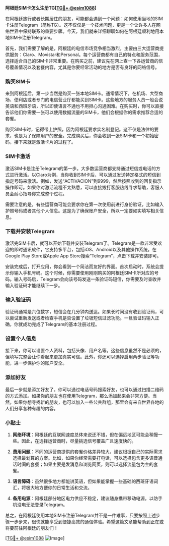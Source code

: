 **阿根廷SIM卡怎么注册TG[[TG💪+ @esim1088](https://t.me/s/esim1088)]**

在阿根廷旅行或者长期居住的朋友，可能都会遇到一个问题：如何使用当地的SIM卡注册Telegram（简称TG）。这不仅仅是一个技术问题，更是一个让许多人在网络世界中保持联系的重要步骤。今天，我们就来详细聊聊如何在阿根廷顺利地用本地SIM卡注册Telegram。

首先，我们需要了解的是，阿根廷的电信市场竞争相当激烈，主要由三大运营商提供服务：Claro、Movistar和Personal。每个运营商都有自己的特点和服务范围，选择适合自己的SIM卡非常重要。在购买之前，建议先在网上查一下各运营商的信号覆盖情况以及套餐内容，尤其是你要经常活动的地方是否有良好的网络信号。

### 购买SIM卡

来到阿根廷后，第一步当然是购买一张本地SIM卡。通常情况下，在机场、大型商场、便利店或者专门的电信营业厅都能买到SIM卡。这些地方的服务人员一般会说英语和西班牙语，所以即使语言不通也不用担心沟通困难。在购买时，你可以直接告诉他们你需要一张可以使用数据流量的SIM卡，他们会根据你的需求推荐合适的套餐。

购买SIM卡时，记得带上护照，因为阿根廷要求实名制登记。这不仅是法律的要求，也是为了保障用户的安全。完成购买后，你会收到一张SIM卡和一个初始密码，接下来就是激活卡片的过程了。

### SIM卡激活

激活SIM卡是注册Telegram的第一步。大多数运营商都支持通过短信或电话的方式进行激活。以Claro为例，当你收到SIM卡后，可以通过发送特定格式的短信到指定号码来激活。例如，发送“ACTIVACION”到9999，然后按照收到的回复指示操作即可。如果你对激活流程不太熟悉，可以直接拨打客服热线寻求帮助，客服人员会耐心指导你完成整个过程。

需要注意的是，有些运营商可能会要求你在第一次使用前进行身份验证，比如输入护照号码或者其他个人信息。这是为了确保账户安全，所以一定要如实填写相关信息。

### 下载并安装Telegram

激活完SIM卡后，就可以开始下载并安装Telegram了。Telegram是一款非常受欢迎的即时通讯软件，它支持多平台，包括iOS、Android以及其他操作系统。在Google Play Store或Apple App Store搜索“Telegram”，点击下载并安装即可。

安装完成后，打开应用，你会看到一个简洁而友好的界面。首次启动时，系统会提示你输入手机号码。这个时候，你需要使用刚刚购买的阿根廷SIM卡所对应的号码。输入号码后，Telegram会向该号码发送一条验证码短信，你需要及时查收并输入验证码才能继续下一步。

### 输入验证码

验证码通常是六位数字，短信会在几分钟内送达。如果长时间没有收到验证码，可以尝试重新发送或者检查手机是否设置了垃圾短信过滤功能。一旦验证码输入正确，你就成功完成了Telegram的基本注册过程。

### 设置个人信息

接下来，你可以设置个人资料，包括头像、用户名等。这些信息虽然不是必须的，但填写完整会让你看起来更加真实可信。此外，你还可以选择启用两步验证等功能，进一步保护你的账户安全。

### 添加好友

最后一步就是添加好友了。你可以通过电话号码搜索好友，也可以通过扫描二维码的方式添加。如果你的朋友也在使用Telegram，那么添加起来会非常方便。当然，如果你想寻找新的朋友，也可以加入一些公共群组，那里会有来自世界各地的人们分享各种有趣的内容。

### 小贴士

1. **网络环境**：阿根廷的互联网速度总体来说还不错，但在偏远地区可能会稍慢一些。因此，在选择运营商时，尽量挑选信号覆盖广且速度快的。
   
2. **费用问题**：不同的运营商提供的套餐价格差异较大，建议根据自己的实际需求选择最划算的方案。比如，如果你经常需要打电话，可以选择包含更多语音通话时间的套餐；如果主要是发消息和浏览网页，则可以选择流量包为主的套餐。

3. **语言障碍**：虽然很多地方都能讲英语，但如果能掌握一些基础的西班牙语词汇，将极大地方便你的日常生活和交流。

4. **备用电源**：阿根廷部分地区电力供应不稳定，建议随身携带移动电源，以防手机没电无法登录Telegram。

总之，在阿根廷使用本地SIM卡注册Telegram并不是一件难事，只要按照上述步骤一步步来，很快就能享受到便捷高效的通信体验。希望这篇文章能帮助到正在或将要前往阿根廷的朋友们！

[[TG💪+ @esim1088](https://t.me/s/esim1088) ![Image](https://i.postimg.cc/4NQfJmqS/Snipaste-2025-05-13-00-14-12.png)]
